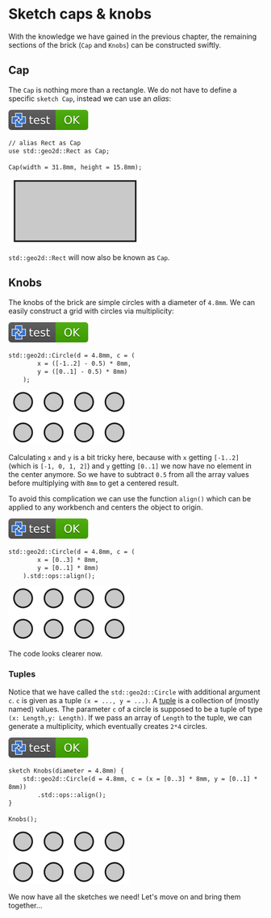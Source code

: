 # Sketch caps & knobs

With the knowledge we have gained in the previous chapter,
the remaining sections of the brick (`Cap` and `Knobs`) can be constructed swiftly.

## Cap

The `Cap` is nothing more than a rectangle. We do not have to define a specific `sketch Cap`, instead we can use an *alias*:

[![test](.test/cap.svg)](.test/cap.log)

```µcad,cap
// alias Rect as Cap
use std::geo2d::Rect as Cap;

Cap(width = 31.8mm, height = 15.8mm);
```

![Picture](.test/cap-out.svg)

`std::geo2d::Rect` will now also be known as `Cap`.

## Knobs

The knobs of the brick are simple circles with a diameter of `4.8mm`.
We can easily construct a grid with circles via multiplicity:

[![test](.test/cap_multiplicity.svg)](.test/cap_multiplicity.log)

```µcad,cap_multiplicity
std::geo2d::Circle(d = 4.8mm, c = (
        x = ([-1..2] - 0.5) * 8mm, 
        y = ([0..1] - 0.5) * 8mm)
    );
```

![Picture](.test/cap_multiplicity-out.svg)

Calculating `x` and `y` is a bit tricky here, because with `x` getting `[-1..2]` (which is `[-1, 0, 1, 2]`)
and `y` getting `[0..1]` we now have no element in the center anymore.
So we have to subtract `0.5` from all the array values before multiplying with `8mm` to get a centered result.

To avoid this complication we can use the function `align()` which can be applied to any workbench
and centers the object to origin.

[![test](.test/cap_align.svg)](.test/cap_align.log)

```µcad,cap_align
std::geo2d::Circle(d = 4.8mm, c = (
        x = [0..3] * 8mm, 
        y = [0..1] * 8mm)
    ).std::ops::align();
```

![Picture](.test/cap_align-out.svg)

The code looks clearer now.

### Tuples

Notice that we have called the `std::geo2d::Circle` with additional argument `c`.
`c` is given as a tuple `(x = ..., y = ...)`. A [tuple](../types/tuples.md) is a collection of (mostly named) values.
The parameter `c` of a circle is supposed to be a tuple of type `(x: Length,y: Length)`.
If we pass an array of `Length` to the tuple, we can generate a multiplicity, which eventually creates `2*4` circles.

[![test](.test/knobs.svg)](.test/knobs.log)

```µcad,knobs
sketch Knobs(diameter = 4.8mm) {
    std::geo2d::Circle(d = 4.8mm, c = (x = [0..3] * 8mm, y = [0..1] * 8mm))
        .std::ops::align();
}

Knobs();
```

![Picture](.test/knobs-out.svg)

We now have all the sketches we need!
Let's move on and bring them together...

